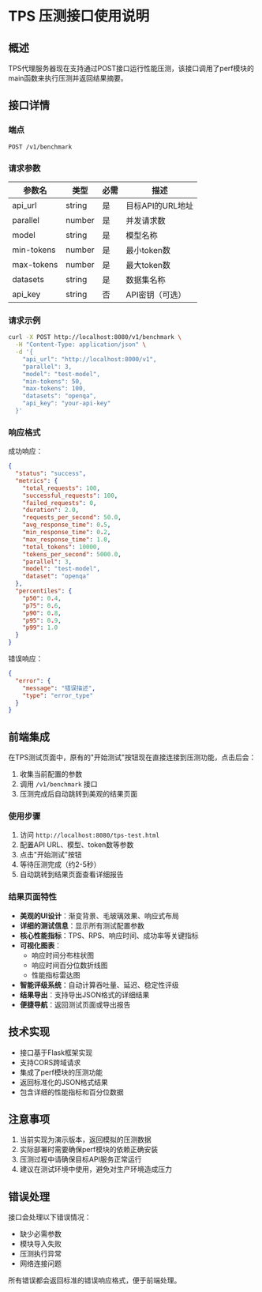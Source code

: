 # TPS 压测接口使用说明

## 概述

TPS代理服务器现在支持通过POST接口运行性能压测，该接口调用了perf模块的main函数来执行压测并返回结果摘要。

## 接口详情

### 端点
```
POST /v1/benchmark
```

### 请求参数

| 参数名 | 类型 | 必需 | 描述 |
|--------|------|------|------|
| api_url | string | 是 | 目标API的URL地址 |
| parallel | number | 是 | 并发请求数 |
| model | string | 是 | 模型名称 |
| min-tokens | number | 是 | 最小token数 |
| max-tokens | number | 是 | 最大token数 |
| datasets | string | 是 | 数据集名称 |
| api_key | string | 否 | API密钥（可选） |

### 请求示例

```bash
curl -X POST http://localhost:8080/v1/benchmark \
  -H "Content-Type: application/json" \
  -d '{
    "api_url": "http://localhost:8000/v1",
    "parallel": 3,
    "model": "test-model",
    "min-tokens": 50,
    "max-tokens": 100,
    "datasets": "openqa",
    "api_key": "your-api-key"
  }'
```

### 响应格式

成功响应：
```json
{
  "status": "success",
  "metrics": {
    "total_requests": 100,
    "successful_requests": 100,
    "failed_requests": 0,
    "duration": 2.0,
    "requests_per_second": 50.0,
    "avg_response_time": 0.5,
    "min_response_time": 0.2,
    "max_response_time": 1.0,
    "total_tokens": 10000,
    "tokens_per_second": 5000.0,
    "parallel": 3,
    "model": "test-model",
    "dataset": "openqa"
  },
  "percentiles": {
    "p50": 0.4,
    "p75": 0.6,
    "p90": 0.8,
    "p95": 0.9,
    "p99": 1.0
  }
}
```

错误响应：
```json
{
  "error": {
    "message": "错误描述",
    "type": "error_type"
  }
}
```

## 前端集成

在TPS测试页面中，原有的"开始测试"按钮现在直接连接到压测功能，点击后会：

1. 收集当前配置的参数
2. 调用 `/v1/benchmark` 接口
3. 压测完成后自动跳转到美观的结果页面

### 使用步骤

1. 访问 `http://localhost:8080/tps-test.html`
2. 配置API URL、模型、token数等参数
3. 点击"开始测试"按钮
4. 等待压测完成（约2-5秒）
5. 自动跳转到结果页面查看详细报告

### 结果页面特性

- **美观的UI设计**：渐变背景、毛玻璃效果、响应式布局
- **详细的测试信息**：显示所有测试配置参数
- **核心性能指标**：TPS、RPS、响应时间、成功率等关键指标
- **可视化图表**：
  - 响应时间分布柱状图
  - 响应时间百分位数折线图  
  - 性能指标雷达图
- **智能评级系统**：自动计算吞吐量、延迟、稳定性评级
- **结果导出**：支持导出JSON格式的详细结果
- **便捷导航**：返回测试页面或导出报告

## 技术实现

- 接口基于Flask框架实现
- 支持CORS跨域请求
- 集成了perf模块的压测功能
- 返回标准化的JSON格式结果
- 包含详细的性能指标和百分位数据

## 注意事项

1. 当前实现为演示版本，返回模拟的压测数据
2. 实际部署时需要确保perf模块的依赖正确安装
3. 压测过程中请确保目标API服务正常运行
4. 建议在测试环境中使用，避免对生产环境造成压力

## 错误处理

接口会处理以下错误情况：
- 缺少必需参数
- 模块导入失败
- 压测执行异常
- 网络连接问题

所有错误都会返回标准的错误响应格式，便于前端处理。

